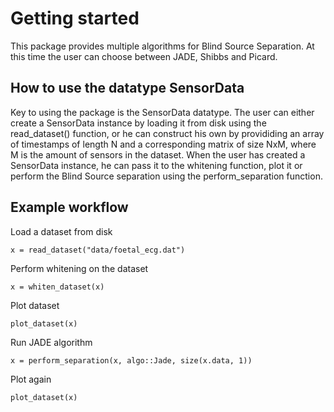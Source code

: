 # Getting started
This package provides multiple algorithms for Blind Source Separation. 
At this time the user can choose between JADE, Shibbs and Picard. 

## How to use the datatype SensorData
Key to using the package is the SensorData datatype. The user can either create a SensorData instance by loading it from disk using the read_dataset() function, or he can construct his own by provididing an array of timestamps of length N and a corresponding matrix of size NxM, where M is the amount of sensors in the dataset.
When the user has created a SensorData instance, he can pass it to the whitening function, plot it or perform the Blind Source separation using the perform_separation function.

## Example workflow
Load a dataset from disk

    x = read_dataset("data/foetal_ecg.dat")

Perform whitening on the dataset

    x = whiten_dataset(x)

Plot dataset

    plot_dataset(x)

Run JADE algorithm

    x = perform_separation(x, algo::Jade, size(x.data, 1))

Plot again

    plot_dataset(x)